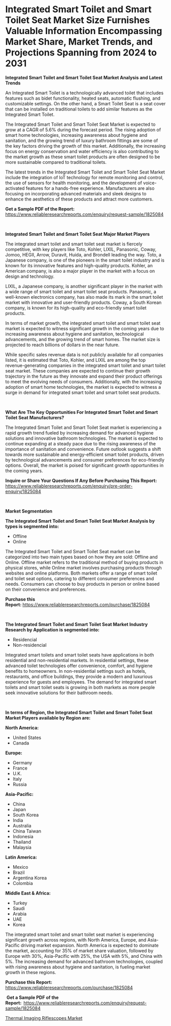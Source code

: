 <p><h1>Integrated Smart Toilet and Smart Toilet Seat Market Size Furnishes Valuable Information Encompassing Market Share, Market Trends, and Projections Spanning from 2024 to 2031</h1></p><p><strong>Integrated Smart Toilet and Smart Toilet Seat Market Analysis and Latest Trends</strong></p>
<p><p>An Integrated Smart Toilet is a technologically advanced toilet that includes features such as bidet functionality, heated seats, automatic flushing, and customizable settings. On the other hand, a Smart Toilet Seat is a seat cover that can be installed on traditional toilets to add similar features as the Integrated Smart Toilet.</p><p>The Integrated Smart Toilet and Smart Toilet Seat Market is expected to grow at a CAGR of 5.6% during the forecast period. The rising adoption of smart home technologies, increasing awareness about hygiene and sanitation, and the growing trend of luxury bathroom fittings are some of the key factors driving the growth of this market. Additionally, the increasing focus on energy conservation and water efficiency is also contributing to the market growth as these smart toilet products are often designed to be more sustainable compared to traditional toilets.</p><p>The latest trends in the Integrated Smart Toilet and Smart Toilet Seat Market include the integration of IoT technology for remote monitoring and control, the use of sensors for health monitoring, and the development of voice-activated features for a hands-free experience. Manufacturers are also focusing on incorporating advanced materials and sleek designs to enhance the aesthetics of these products and attract more customers.</p></p>
<p><strong>Get a Sample PDF of the Report:&nbsp;</strong> <a href="https://www.reliableresearchreports.com/enquiry/request-sample/1825084">https://www.reliableresearchreports.com/enquiry/request-sample/1825084</a></p>
<p>&nbsp;</p>
<p><strong>Integrated Smart Toilet and Smart Toilet Seat Major Market Players</strong></p>
<p><p>The integrated smart toilet and smart toilet seat market is fiercely competitive, with key players like Toto, Kohler, LIXIL, Panasonic, Coway, Jomoo, HEGII, Arrow, Duravit, Huida, and Brondell leading the way. Toto, a Japanese company, is one of the pioneers in the smart toilet industry and is known for its innovative features and high-quality products. Kohler, an American company, is also a major player in the market with a focus on design and technology.</p><p>LIXIL, a Japanese company, is another significant player in the market with a wide range of smart toilet and smart toilet seat products. Panasonic, a well-known electronics company, has also made its mark in the smart toilet market with innovative and user-friendly products. Coway, a South Korean company, is known for its high-quality and eco-friendly smart toilet products.</p><p>In terms of market growth, the integrated smart toilet and smart toilet seat market is expected to witness significant growth in the coming years due to increasing awareness about hygiene and sanitation, technological advancements, and the growing trend of smart homes. The market size is projected to reach billions of dollars in the near future.</p><p>While specific sales revenue data is not publicly available for all companies listed, it is estimated that Toto, Kohler, and LIXIL are among the top revenue-generating companies in the integrated smart toilet and smart toilet seat market. These companies are expected to continue their growth trajectory in the future as they innovate and expand their product offerings to meet the evolving needs of consumers. Additionally, with the increasing adoption of smart home technologies, the market is expected to witness a surge in demand for integrated smart toilet and smart toilet seat products.</p></p>
<p>&nbsp;</p>
<p><strong>What Are The Key Opportunities For Integrated Smart Toilet and Smart Toilet Seat Manufacturers?</strong></p>
<p><p>The Integrated Smart Toilet and Smart Toilet Seat market is experiencing a rapid growth trend fueled by increasing demand for advanced hygiene solutions and innovative bathroom technologies. The market is expected to continue expanding at a steady pace due to the rising awareness of the importance of sanitation and convenience. Future outlook suggests a shift towards more sustainable and energy-efficient smart toilet products, driven by technological advancements and consumer preferences for eco-friendly options. Overall, the market is poised for significant growth opportunities in the coming years.</p></p>
<p><strong>Inquire or Share Your Questions If Any Before Purchasing This Report:</strong> <a href="https://www.reliableresearchreports.com/enquiry/pre-order-enquiry/1825084">https://www.reliableresearchreports.com/enquiry/pre-order-enquiry/1825084</a></p>
<p>&nbsp;</p>
<p><strong>Market Segmentation</strong></p>
<p><strong>The Integrated Smart Toilet and Smart Toilet Seat Market Analysis by types is segmented into:</strong></p>
<p><ul><li>Offline</li><li>Online</li></ul></p>
<p><p>The Integrated Smart Toilet and Smart Toilet Seat market can be categorized into two main types based on how they are sold: Offline and Online. Offline market refers to the traditional method of buying products in physical stores, while Online market involves purchasing products through websites and online platforms. Both markets offer a range of smart toilet and toilet seat options, catering to different consumer preferences and needs. Consumers can choose to buy products in person or online based on their convenience and preferences.</p></p>
<p><strong>Purchase this Report:&nbsp;</strong><a href="https://www.reliableresearchreports.com/purchase/1825084">https://www.reliableresearchreports.com/purchase/1825084</a></p>
<p>&nbsp;</p>
<p><strong>The Integrated Smart Toilet and Smart Toilet Seat Market Industry Research by Application is segmented into:</strong></p>
<p><ul><li>Residencial</li><li>Non-residencial</li></ul></p>
<p><p>Integrated smart toilets and smart toilet seats have applications in both residential and non-residential markets. In residential settings, these advanced toilet technologies offer convenience, comfort, and hygiene benefits to homeowners. In non-residential settings such as hotels, restaurants, and office buildings, they provide a modern and luxurious experience for guests and employees. The demand for integrated smart toilets and smart toilet seats is growing in both markets as more people seek innovative solutions for their bathroom needs.</p></p>
<p>&nbsp;</p>
<p><strong>In terms of Region, the Integrated Smart Toilet and Smart Toilet Seat Market Players available by Region are:</strong></p>
<p>
    <p> <strong> North America: </strong>
        <ul>
            <li>United States</li>
            <li>Canada</li>
        </ul>
        </p> 
    <p> <strong> Europe: </strong>
        <ul>
            <li>Germany</li>
            <li>France</li>
            <li>U.K.</li>
            <li>Italy</li>
            <li>Russia</li>
        </ul>
        </p> 
    <p> <strong> Asia-Pacific: </strong>
        <ul>
            <li>China</li>
            <li>Japan</li>
            <li>South Korea</li>
            <li>India</li>
            <li>Australia</li>
            <li>China Taiwan</li>
            <li>Indonesia</li>
            <li>Thailand</li>
            <li>Malaysia</li>
        </ul>
        </p> 
    <p> <strong> Latin America: </strong>
        <ul>
            <li>Mexico</li>
            <li>Brazil</li>
            <li>Argentina Korea</li>
            <li>Colombia</li>
        </ul>
        </p> 
    <p> <strong> Middle East & Africa: </strong>
        <ul>
            <li>Turkey</li>
            <li>Saudi</li>
            <li>Arabia</li>
            <li>UAE</li>
            <li>Korea</li>
        </ul>
    </p>
    </p>
<p><p>The integrated smart toilet and smart toilet seat market is experiencing significant growth across regions, with North America, Europe, and Asia-Pacific driving market expansion. North America is expected to dominate the market, accounting for 35% of market share valuation, followed by Europe with 30%, Asia-Pacific with 25%, the USA with 5%, and China with 5%. The increasing demand for advanced bathroom technologies, coupled with rising awareness about hygiene and sanitation, is fueling market growth in these regions.</p></p>
<p><strong>Purchase this Report: </strong><a href="https://www.reliableresearchreports.com/purchase/1825084">https://www.reliableresearchreports.com/purchase/1825084</a></p>
<p>&nbsp;<strong>Get a Sample PDF of the Report:&nbsp;&nbsp;</strong><a href="https://www.reliableresearchreports.com/enquiry/request-sample/1825084">https://www.reliableresearchreports.com/enquiry/request-sample/1825084</a></p>
<p><strong></strong></p>
<p><p><a href="https://github.com/WillieWoodard/Market-Research-Report-List-4/blob/main/thermal-imaging-riflescopes-market.md">Thermal Imaging Riflescopes Market</a></p></p>